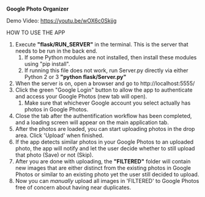 **Google Photo Organizer**

Demo Video: https://youtu.be/wOX6c0Skjjg

HOW TO USE THE APP
1. Execute **"flask/RUN_SERVER"** in the terminal. This is the server that needs to be run in the back end.
   1. If some Python modules are not installed, then install these modules using "pip install".
   2. If running this file does not work, run Server.py directly via either Python 2 or 3 **"python flask/Server.py"**
2. When the server is on, open a browser and go to http://localhost:5555/
3. Click the green "Google Login" button to allow the app to authenticate and access your Google Photos (new tab will open).
   1. Make sure that whichever Google account you select actually has photos in Google Photos.
4. Close the tab after the authentification workflow has been completed, and a loading screen will appear on the main application tab.
5. After the photos are loaded, you can start uploading photos in the drop area. Click 'Upload' when finished.
6. If the app detects similar photos in your Google Photos to an uploaded photo, the app will notify and let the user decide whether to still upload that photo (Save) or not (Skip). 
7. After you are done with uploading, the **"FILTERED"** folder will contain new images that are either distinct from the existing photos in Google Photos or similar to an existing photo yet the user still decided to upload.
8. Now you can *manually* upload all images in 'FILTERED' to Google Photos free of concern about having near duplicates.
